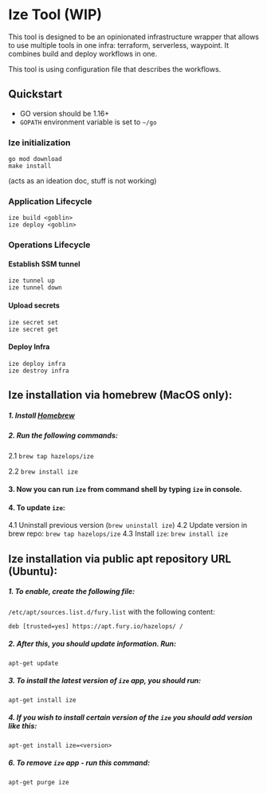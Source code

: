 # Ize Tool (WIP)

This tool is designed to be an opinionated infrastructure wrapper that allows to use multiple tools in one infra: terraform, serverless, waypoint. 
It combines build and deploy workflows in one.

This tool is using configuration file that describes the workflows.

## Quickstart
- GO version should be 1.16+
- `GOPATH` environment variable is set to `~/go` 

### Ize initialization
```shell
go mod download
make install
```

(acts as an ideation doc, stuff is not working)
### Application Lifecycle

```shell
ize build <goblin>
ize deploy <goblin>
```

### Operations Lifecycle
#### Establish SSM tunnel
```shell
ize tunnel up
ize tunnel down
```

#### Upload secrets
```shell
ize secret set
ize secret get
```

#### Deploy Infra
```shell
ize deploy infra
ize destroy infra
```

## Ize installation via homebrew (MacOS only):

##### 1. Install [Homebrew](https://brew.sh/)

##### 2. Run the following commands:
  
  2.1 `brew tap hazelops/ize`
   
  2.2 `brew install ize`

#### 3. Now you can run `ize` from command shell by typing `ize` in console.

#### 4. To update `ize`:
  4.1 Uninstall previous version (`brew uninstall ize`)
  4.2 Update version in brew repo: `brew tap hazelops/ize`
  4.3 Install `ize`: `brew install ize`

## Ize installation via public apt repository URL (Ubuntu):

##### 1. To enable, create the following file:

 `/etc/apt/sources.list.d/fury.list` with the following content:

 ```fury.list  
 deb [trusted=yes] https://apt.fury.io/hazelops/ /
 ```

##### 2. After this, you should update information. Run:
```shell
apt-get update
```

##### 3. To install the latest version of `ize` app, you should run:

```shell
apt-get install ize 
```

##### 4. If you wish to install certain version of the `ize` you should add version like this:

 ```shell
 apt-get install ize=<version>
 ```

##### 6. To remove `ize` app - run this command:

```shell
apt-get purge ize
```
